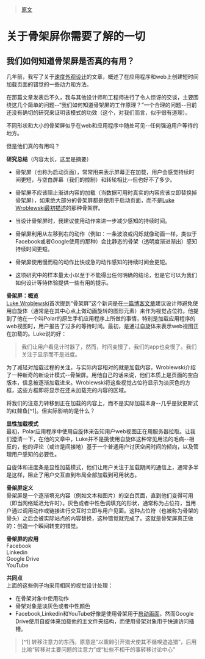> [原文](https://uxdesign.cc/what-you-should-know-about-skeleton-screens-a820c45a571a)

# 关于骨架屏你需要了解的一切

## 我们如何知道骨架屏是否真的有用？

几年前，我写了关于[速度外观设计](https://medium.com/mobify-design-team/designing-for-the-appearance-of-speed-aaabc7f568c2)的文章，概述了在应用程序和web上创建短时间加载页面的错觉的一些动力和方法。

在那篇文章发表后不久，我与其他设计师和工程师进行了令人惊讶的交谈，主要围绕这几个简单的问题--“我们如何知道骨架屏的工作原理？”一个合理的问题--目前还没有确切的研究来证明该模式的功效（这个，对我们而言，似乎很有道理）。

不同形状和大小的骨架屏似乎在web和应用程序中随处可见--任何强迫用户等待的地方。

但是他们真的有用吗？

**研究总结**（内容太长，这里是摘要）
- 骨架屏（也称为启动页面），常常用来表示屏幕正在加载，用户会感觉持续时间更短，与空白屏幕（我们的控制）和转轮相比--但也好不了多少。

- 骨架屏不应该阻止渐进内容的加载（当数据可用时真实的内容应该立即替换掉骨架屏），如果绝大部分的骨架屏都是使用于启动页面，而不是[Luke Wroblewski最初描述](https://www.lukew.com/ff/entry.asp?1797)的那种骨架屏。

- 当设计骨架屏时，我建议使用动作来进一步减少感知的持续时间。

- 骨架屏利用从左移到右的动作（例如：一条波浪或闪烁就像动画一样，类似于Facebook或者Google使用的那种）会比静态的骨架（透明度渐进渐出）感知持续时间更短。

- 骨架屏使用慢而稳的动作比快或急的动作感知的持续时间会更短。

- 这项研究中的样本量太小以至于不能得出任何明确的结论，但是它可以为我们如何设计等待体验提供一些有用的提示。

**骨架屏：概览**  
[Luke Wroblewski](https://www.lukew.com/about/)首次提到“骨架屏”这个新词是在[一篇博客文章](https://www.lukew.com/ff/entry.asp?1797)建议设计师避免使用自旋体（通常是在其中心点上做动画旋转的图形元素）来作为视觉占位符。他提到了他在一个叫Polar的原生手机应用程序上所做的事情，特别是加载应用程序的web视图时，用户报告了过多的等待时间。最初，是通过自旋体来表示web视图正在加载的。Luke说的好：
> 我们让用户看见计时器了，然而，时间变慢了，我们的app也变慢了。我们关注于显示而不是进度。

为了减轻对加载过程的关注，与实际内容相对的就是加载内容，Wroblewski介绍了一种新奇的新设计模式--骨架屏。用他自己的话来说，他们本质上是页面的空白版本，信息被逐渐加载进来。Wroblewski将这些视觉占位符显示为淡灰色的方框，这些方框即将显示在还未加载完的内容的区域。

将我们的注意力转移到正在加载的内容上，而不是实际加载本身--几乎是狄更斯式的红鲱鱼[^1]。但实际影响的是什么？

**显性加载模式**  
最初，Polar应用程序中使用自旋体来告知用户web视图正在用服务器拉取。让我们澄清一下，在他的文章中，Luke并不是挑使用自旋体这种常见用法的毛病--相反的，他的评论（或许是间接地）基于一个普通用户讨厌空闲时间的倾向，以及管理用户感知的必要性。

自旋体和进度条是显性加载模式，他们让用户关注于加载期间的通信上，通常多半是这样，阻止了用户交互直到布局全部加载到可用状态。

**骨架屏定义**  
骨架屏是一个逐渐填充内容（例如文本和图片）的空白页面，直到他们变得可用（即当网络延迟允许时）。灰色或者中性色调填充的形状，通常称为占位符，当用户通过调用动作或链接进行交互时立即与用户见面。这种占位符（也被称为骨架的骨头）之后会被实际站点的内容替换，这种错觉就完成了。这就是骨架屏真正做的：创造一个瞬间转变的错觉。

**骨架屏的应用**  
Facebook  
Linkedin  
Google Drive  
YouTube

**共同点**  
上面的这些例子均采用相同的视觉设计处理：  
- 在骨架对象中使用动作
- 骨架对象是淡灰色或者中性颜色
- Facebook,Linkedin和YouTube好像是使用骨架用于[启动画面](https://en.wikipedia.org/wiki/Splash_screen)，然而Google Drive使用自旋体来加载他的主文件夹结构，而使用骨架对象用于快速访问插槽。



> [^1] 转移注意力的东西。原意是“以熏鲱引开猎犬使其不循嗅迹追猎”，后用比喻“转移对主要问题的注意力”或“扯些不相干的事转移讨论中心”